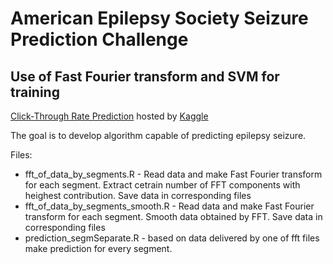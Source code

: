 # American Epilepsy Society Seizure Prediction Challenge

## Use of Fast Fourier transform and SVM for training

[Click-Through Rate Prediction](https://www.kaggle.com/c/seizure-prediction) hosted by [Kaggle](https://www.kaggle.com/)

The goal is to develop algorithm capable of predicting epilepsy seizure. 

Files:

* fft_of_data_by_segments.R - Read data and make Fast Fourier transform for each segment. Extract cetrain number of FFT components with heighest contribution. Save data in corresponding files
* fft_of_data_by_segments_smooth.R - Read data and make Fast Fourier transform for each segment. Smooth data obtained by FFT. Save data in corresponding files
* prediction_segmSeparate.R - based on data delivered by one of fft files make prediction for every segment.